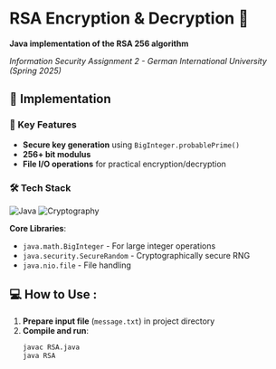 # RSA Encryption & Decryption 🔐
**Java implementation of the RSA 256 algorithm** 

*Information Security Assignment 2 - German International University (Spring 2025)*  

## 🔧 Implementation

### 🔑 Key Features
- **Secure key generation** using `BigInteger.probablePrime()`
- **256+ bit modulus** 
- **File I/O operations** for practical encryption/decryption

### 🛠️ Tech Stack

<p align="left">
  <img src="https://img.shields.io/badge/Java-OpenJDK-orange?style=for-the-badge&logo=openjdk&logoColor=white" alt="Java">
  <img src="https://img.shields.io/badge/Cryptography-%235C33E6.svg?style=for-the-badge&logo=internet-explorer&logoColor=white" alt="Cryptography">
</p>

**Core Libraries**:
- `java.math.BigInteger` - For large integer operations
- `java.security.SecureRandom` - Cryptographically secure RNG
- `java.nio.file` - File handling

## 💻 How to Use :

1. **Prepare input file** (`message.txt`) in project directory
2. **Compile and run**:
   ```bash
   javac RSA.java
   java RSA
